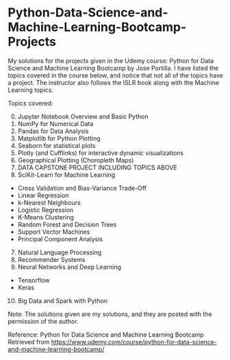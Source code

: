 # Python-Data-Science-and-Machine-Learning-Bootcamp-Projects

My solutions for the projects given in the Udemy course: Python for Data Science and Machine Learning Bootcamp by Jose Portilla. I have listed the topics covered in the course below, and notice that not all of the topics have a project. The instructor also follows the ISLR book along with the Machine Learning topics.

Topics covered:

0) Jupyter Notebook Overview and Basic Python
1) NumPy for Numerical Data
2) Pandas for Data Analysis
3) Matplotlib for Python Plotting
4) Seaborn for statistical plots
5) Plotly (and Cufflinks) for interactive dynamic visualizations
7) Geographical Plotting (Choropleth Maps)
8) DATA CAPSTONE PROJECT INCLUDING TOPICS ABOVE
6) SciKit-Learn for Machine Learning
  - Cross Validation and Bias-Variance Trade-Off
  - Linear Regression
  - k-Nearest Neighbours
  - Logistic Regression
  - K-Means Clustering
  - Random Forest and Decision Trees
  - Support Vector Machines
  - Principal Component Analysis
7) Natural Language Processing
8) Recommender Systems
9) Neural Networks and Deep Learning
  - Tensorflow
  - Keras
10) Big Data and Spark with Python

Note: The solutions given are my solutions, and they are posted with the permission of the author.

Reference:
Python for Data Science and Machine Learning Bootcamp
Retrieved from https://www.udemy.com/course/python-for-data-science-and-machine-learning-bootcamp/
